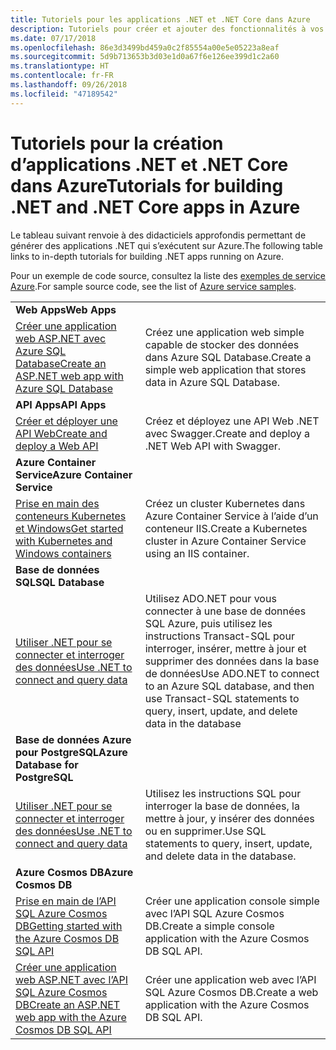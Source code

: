 ```yaml
---
title: Tutoriels pour les applications .NET et .NET Core dans Azure
description: Tutoriels pour créer et ajouter des fonctionnalités à vos applications web et mobiles à l’aide des services Azure et de .NET, .NET Core, ASP.NET, et ASP.NET Core.
ms.date: 07/17/2018
ms.openlocfilehash: 86e3d3499bd459a0c2f85554a00e5e05223a8eaf
ms.sourcegitcommit: 5d9b713653b3d03e1d0a67f6e126ee399d1c2a60
ms.translationtype: HT
ms.contentlocale: fr-FR
ms.lasthandoff: 09/26/2018
ms.locfileid: "47189542"
---
```

# <a name="tutorials-for-building-net-and-net-core-apps-in-azure"></a><span data-ttu-id="e2b25-103">Tutoriels pour la création d’applications .NET et .NET Core dans Azure</span><span class="sxs-lookup"><span data-stu-id="e2b25-103">Tutorials for building .NET and .NET Core apps in Azure</span></span>

<span data-ttu-id="e2b25-104">Le tableau suivant renvoie à des didacticiels approfondis permettant de générer des applications .NET qui s’exécutent sur Azure.</span><span class="sxs-lookup"><span data-stu-id="e2b25-104">The following table links to in-depth tutorials for building .NET apps running on Azure.</span></span>

<span data-ttu-id="e2b25-105">Pour un exemple de code source, consultez la liste des [exemples de service Azure](https://azure.microsoft.com/resources/samples/?platform=dotnet).</span><span class="sxs-lookup"><span data-stu-id="e2b25-105">For sample source code, see the list of [Azure service samples](https://azure.microsoft.com/resources/samples/?platform=dotnet).</span></span>

| | |
|---|---|
| <span data-ttu-id="e2b25-106">**Web Apps**</span><span class="sxs-lookup"><span data-stu-id="e2b25-106">**Web Apps**</span></span>||
| <span data-ttu-id="e2b25-107">[Créer une application web ASP.NET avec Azure SQL Database][1]</span><span class="sxs-lookup"><span data-stu-id="e2b25-107">[Create an ASP.NET web app with Azure SQL Database][1]</span></span> | <span data-ttu-id="e2b25-108">Créez une application web simple capable de stocker des données dans Azure SQL Database.</span><span class="sxs-lookup"><span data-stu-id="e2b25-108">Create a simple web application that stores data in Azure SQL Database.</span></span> |
| <span data-ttu-id="e2b25-109">**API Apps**</span><span class="sxs-lookup"><span data-stu-id="e2b25-109">**API Apps**</span></span>||
| <span data-ttu-id="e2b25-110">[Créer et déployer une API Web][3]</span><span class="sxs-lookup"><span data-stu-id="e2b25-110">[Create and deploy a Web API][3]</span></span> | <span data-ttu-id="e2b25-111">Créez et déployez une API Web .NET avec Swagger.</span><span class="sxs-lookup"><span data-stu-id="e2b25-111">Create and deploy a .NET Web API with Swagger.</span></span> | 
| <span data-ttu-id="e2b25-112">**Azure Container Service**</span><span class="sxs-lookup"><span data-stu-id="e2b25-112">**Azure Container Service**</span></span> ||
| <span data-ttu-id="e2b25-113">[Prise en main des conteneurs Kubernetes et Windows][4]</span><span class="sxs-lookup"><span data-stu-id="e2b25-113">[Get started with Kubernetes and Windows containers][4]</span></span> | <span data-ttu-id="e2b25-114">Créez un cluster Kubernetes dans Azure Container Service à l’aide d’un conteneur IIS.</span><span class="sxs-lookup"><span data-stu-id="e2b25-114">Create a Kubernetes cluster in Azure Container Service using an IIS container.</span></span>
| <span data-ttu-id="e2b25-115">**Base de données SQL**</span><span class="sxs-lookup"><span data-stu-id="e2b25-115">**SQL Database**</span></span> ||
| <span data-ttu-id="e2b25-116">[Utiliser .NET pour se connecter et interroger des données][5]</span><span class="sxs-lookup"><span data-stu-id="e2b25-116">[Use .NET to connect and query data][5]</span></span> | <span data-ttu-id="e2b25-117">Utilisez ADO.NET pour vous connecter à une base de données SQL Azure, puis utilisez les instructions Transact-SQL pour interroger, insérer, mettre à jour et supprimer des données dans la base de données</span><span class="sxs-lookup"><span data-stu-id="e2b25-117">Use ADO.NET to connect to an Azure SQL database, and then use Transact-SQL statements to query, insert, update, and delete data in the database</span></span> | 
| <span data-ttu-id="e2b25-118">**Base de données Azure pour PostgreSQL**</span><span class="sxs-lookup"><span data-stu-id="e2b25-118">**Azure Database for PostgreSQL**</span></span> ||
| <span data-ttu-id="e2b25-119">[Utiliser .NET pour se connecter et interroger des données][6]</span><span class="sxs-lookup"><span data-stu-id="e2b25-119">[Use .NET to connect and query data][6]</span></span> | <span data-ttu-id="e2b25-120">Utilisez les instructions SQL pour interroger la base de données, la mettre à jour, y insérer des données ou en supprimer.</span><span class="sxs-lookup"><span data-stu-id="e2b25-120">Use SQL statements to query, insert, update, and delete data in the database.</span></span> |
| <span data-ttu-id="e2b25-121">**Azure Cosmos DB**</span><span class="sxs-lookup"><span data-stu-id="e2b25-121">**Azure Cosmos DB**</span></span> ||
| <span data-ttu-id="e2b25-122">[Prise en main de l’API SQL Azure Cosmos DB][7]</span><span class="sxs-lookup"><span data-stu-id="e2b25-122">[Getting started with the Azure Cosmos DB SQL API][7]</span></span> | <span data-ttu-id="e2b25-123">Créer une application console simple avec l’API SQL Azure Cosmos DB.</span><span class="sxs-lookup"><span data-stu-id="e2b25-123">Create a simple console application with the Azure Cosmos DB SQL API.</span></span> |
| <span data-ttu-id="e2b25-124">[Créer une application web ASP.NET avec l’API SQL Azure Cosmos DB][8]</span><span class="sxs-lookup"><span data-stu-id="e2b25-124">[Create an ASP.NET web app with the Azure Cosmos DB SQL API][8]</span></span> | <span data-ttu-id="e2b25-125">Créer une application web avec l’API SQL Azure Cosmos DB.</span><span class="sxs-lookup"><span data-stu-id="e2b25-125">Create a web application with the Azure Cosmos DB SQL API.</span></span> |

[1]: /azure/app-service-web/app-service-web-tutorial-dotnet-sqldatabase
[2]: /azure/cosmos-db/sql-api-dotnet-application
[3]: /azure/app-service-api/app-service-api-dotnet-get-started
[4]: /azure/container-service/container-service-kubernetes-windows-walkthrough
[5]: /azure/sql-database/sql-database-connect-query-dotnet
[6]: /azure/postgresql/connect-csharp
[7]: /azure/cosmos-db/sql-api-get-started
[8]: /azure/cosmos-db/sql-api-dotnet-application
